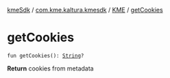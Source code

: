 [kmeSdk](../../index.md) / [com.kme.kaltura.kmesdk](../index.md) / [KME](index.md) / [getCookies](./get-cookies.md)

# getCookies

`fun getCookies(): `[`String`](https://kotlinlang.org/api/latest/jvm/stdlib/kotlin/-string/index.html)`?`

**Return**
cookies from metadata

